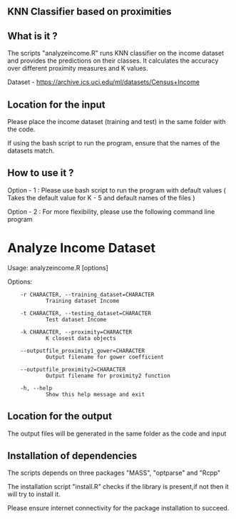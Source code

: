 KNN Classifier based on proximities
-----------------------------------

What is it ?
------------
The scripts "analyzeincome.R" runs KNN classifier
on the income dataset and provides the predictions on their classes.
It calculates the accuracy over different proximity measures and K values.

Dataset - https://archive.ics.uci.edu/ml/datasets/Census+Income

Location for the input
----------------------
Please place the income dataset (training and test) in the same folder with the code.

If using the bash script to run the program, ensure that the names of the datasets
match. 


How to use it ?
--------------
Option - 1 : Please use bash script to run the program with default values
             ( Takes the default value for K - 5 and default names of the files ) 

Option - 2 : For more flexibility, please use the following command line program

# Analyze Income Dataset

Usage: analyzeincome.R [options]


Options:


        -r CHARACTER, --training_dataset=CHARACTER
                Training dataset Income

        -t CHARACTER, --testing_dataset=CHARACTER
                Test dataset Income

        -k CHARACTER, --proximity=CHARACTER
                K closest data objects

        --outputfile_proximity1_gower=CHARACTER
                Output filename for gower coefficient

        --outputfile_proximity2=CHARACTER
                Output filename for proximity2 function

        -h, --help
                Show this help message and exit

Location for the output 
----------------------
The output files will be generated in the same folder as the code and input

Installation of dependencies
----------------------------
The scripts depends on three packages "MASS", "optparse" and "Rcpp"

The installation script "install.R" checks if the library is present,if not then it will 
try to install it. 

Please ensure internet connectivity for the package installation to succeed.
